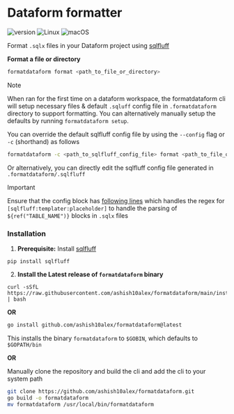 

# Dataform formatter

![version](https://img.shields.io/badge/version-0.0.3-blue)
![Linux](https://img.shields.io/badge/Linux-supported-success)
![macOS](https://img.shields.io/badge/macOS-supported-success)

Format `.sqlx` files in your Dataform project using [sqlfluff](https://github.com/sqlfluff/sqlfluff)

**Format a file or directory**

```bash
formatdataform format <path_to_file_or_directory>
```

> [!NOTE]
When ran for the first time on a dataform workspace, the formatdataform cli will setup necessary files & default `.sqluff` config file in `.formatdataform` directory
to support formatting. You can alternatively manually setup the defaults by running `formatdataform setup`.

You can override the default sqlfluff config file by using the `--config` flag or `-c` (shorthand) as follows

```bash
formatdataform -c <path_to_sqlfluff_config_file> format <path_to_file_or_directory>
```

Or alternatively, you can directly edit the sqlfluff config file generated in `.formatdataform/.sqlfluff`

> [!IMPORTANT]
> Ensure that the config block has [following lines](https://github.com/ashish10alex/formatdataform/blob/b265412ed05fbca21620e520713ac4faf1d61e82/cmd/sqlfluff_config.go#L116-L117) which handles
the regex for `[sqlfluff:templater:placeholder]` to handle the parsing of `${ref("TABLE_NAME")}` blocks in `.sqlx` files


### Installation

1. **Prerequisite:** Install [sqlfluff](https://github.com/sqlfluff/sqlfluff)

```
pip install sqlfluff
```

2. **Install the Latest release of `formatdataform` binary**

```
curl -sSfL https://raw.githubusercontent.com/ashish10alex/formatdataform/main/install_latest.sh | bash
```

**OR**

```bash
go install github.com/ashish10alex/formatdataform@latest
```
This installs the binary `formatdataform` to `$GOBIN`, which defaults to `$GOPATH/bin`

**OR**

Manually clone the repository and build the cli and add the cli to your system path

```bash
git clone https://github.com/ashish10alex/formatdataform.git
go build -o formatdataform
mv formatdataform /usr/local/bin/formatdataform
```
